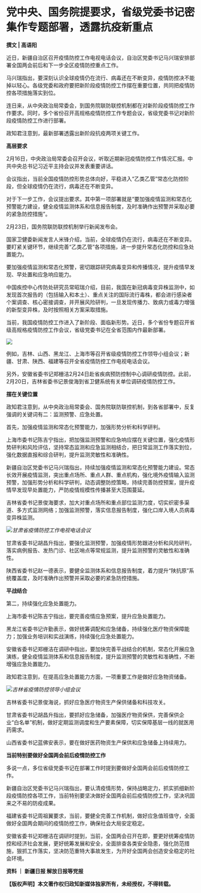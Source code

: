 # 党中央、国务院提要求，省级党委书记密集作专题部署，透露抗疫新重点

**撰文 | 高语阳**

近日，新疆自治区召开疫情防控工作电视电话会议，自治区党委书记马兴瑞安排部署全国两会前后和下一步全区疫情防控重点工作。

马兴瑞指出，要深刻认识全球疫情仍在流行、病毒还在不断变异，疫情防控决不能掉以轻心。各级党委和政府要把新阶段疫情防控工作摆在重要位置，共同把疫情防控各项措施落实到位。

连日来，从中央政治局常委会，到国务院联防联控机制都在对新阶段疫情防控工作作要求。同时，多个省份召开高规格疫情防控工作专题会议，省级党委书记对新阶段疫情防控工作进行部署。

政知君注意到，最新部署透露出新阶段抗疫两项关键工作。

**高层要求**

2月16日，中央政治局常委会召开会议，听取近期新冠疫情防控工作情况汇报。中共中央总书记习近平主持会议并发表重要讲话。

会议指出，当前全国疫情防控形势总体向好，平稳进入“乙类乙管”常态化防控阶段，但全球疫情仍在流行，病毒还在不断变异。

对于下一步工作，会议提出要求。其中第一项部署就是“要加强疫情监测和常态化预警能力建设，健全疫情监测体系和信息报告制度，及时准确作出预警并采取必要的紧急防控措施”。

2月23日，国务院联防联控机制举行新闻发布会。

国家卫健委新闻发言人米锋介绍，当前，全球疫情仍在流行，病毒还在不断变异。要盯紧关键环节，继续完善“乙类乙管”各项措施，进一步提升常态化防控和应急处置能力。

要加强疫情监测和常态化预警，密切跟踪研究病毒变异和传播情况，提升疫情早发现、早处置和应急响应能力。

中国疾控中心传防处研究员常昭瑞介绍，目前，我国在新冠病毒变异株监测中，如发现首次报告的（包括输入和本土）、重点关注的国际流行毒株，都会进行感染者个案调查、核心密接调查，并开展风险研判，一旦发现传播力、致病力或毒力增强的新型变异株，及时按照相关方案采取措施。

当前，我国疫情防控工作进入了新阶段、面临新形势。近日，多个省份专题召开省级高规格疫情防控工作会议，省级党委书记在全省范围内作最新部署。

![](https://inews.gtimg.com/news_bt/OE9ckRJ8MTX96o-jpsAZNVHrlKiOZ6PL8T-qyNwRPcZ_8AA/1000)

例如，吉林、山西、黑龙江、上海市等召开省级疫情防控工作领导小组会议；新疆、甘肃、陕西、福建等召开全省疫情防控工作电视电话会议。

另外，安徽省委书记郑栅洁2月24日赴省疾病预防控制中心调研疫情防控。此前，2月20日，吉林省委书记景俊海到省卫健系统有关单位调研疫情防控工作。

**摆在关键位置**

政知君注意到，从中央政治局常委会、国务院联防联控机制，到各省部署中，反复强调的关键词有二：监测预警、应急处置。

首先，加强疫情监测和常态化预警能力，加强形势分析和科学研判。

上海市委书记陈吉宁指出，把加强监测预警和应急响应摆在关键位置，强化疫情形势研判和风险评估，坚持常态监测和应急监测相结合，把日常监测工作落实到位，强化数据直报和综合研判，提升监测灵敏性和准确性。

新疆自治区党委书记马兴瑞指出，持续加强疫情监测和常态化预警能力建设。常态长效开展疫情监测，突出重点场所、重点人群、重点机构，强化境外疫情输入监测预警，加强形势分析和科学研判，动态调整防控策略，持续完善防控预案，提升疫情早发现早处置能力，严防疫情规模性传播甚至大范围蔓延。

吉林省委书记景俊海要求，加大对重点场所和重点部位监测力度，切实织密多渠道、多方式监测网络；加强监测预警，落实信息报告制度，强化口岸入境人员病毒变异株监测。

![](https://inews.gtimg.com/news_bt/OvMl6tB88FuGhvZy2ogCoicIfhZoblgvTlTvXpel0O-tYAA/1000)_甘肃省疫情防控工作电视电话会议_

甘肃省委书记胡昌升指出，要强化监测预警，加强疫情形势跟进分析和风险研判，落实病例报告、发热门诊、社区哨点等常规监测，提升监测预警的灵敏性和准确性。

陕西省委书记赵一德表示，要健全监测体系和信息报告制度，着力提升“陕抗原”系统覆盖度，及时准确作出预警并采取必要的紧急防控措施。

**平战结合**

第二，持续强化应急处置能力。

上海市委书记陈吉宁指出，要完善疫情应急预案，提升应急处置能力。

黑龙江省委书记许勤表示，做好统筹调配和应急储备，持续强化医疗物资保障能力；加强业务培训和实战演练，持续强化应急处置能力。

安徽省委书记郑栅洁在调研中指出，要加快完善平战结合的机制，常态化开展应急演练，健全疫情监测体系和信息报告制度，提升监测预警的灵敏性和准确性，不断增强应急处置能力。

政知君注意到，在提高应急处置能力方面，一项重要工作是做好应急物资储备。

![](https://inews.gtimg.com/news_bt/OmyGTPYM3H3IqWn5aAfXB7D20C5B53GEifIfGHAdsA1FsAA/1000)_吉林省疫情防控领导小组会议_

吉林省委书记景俊海说，抓好应急医疗物资生产保供储备和科技攻关。

甘肃省委书记胡昌升指出，要抓好应急储备，加强医疗物资保供，完善保供企业“白名单”机制，做好定期监测调度和生产要素保障，切实保障基层一线的就医用药需求。

山西省委书记蓝佛安表示，要在做好医药物资生产保供和应急储备上持续用力。

**当前特别要做好全国两会前后疫情防控工作**

多说一点，多位省级党委书记在部署工作时提到要做好全国两会前后疫情防控工作。

新疆自治区党委书记马兴瑞指出，要认清疫情形势，保持战略定力，抓实抓细新阶段疫情防控各项工作，当前特别要坚决做好全国两会前后疫情防控工作，坚决巩固来之不易的防疫成果。

福建省委书记周祖翼要求，当前，要健全完善工作机制，做好应急值班值守，全面做好全国两会期间的疫情防控工作，确保社会大局安定稳定。

安徽省委书记郑栅洁在调研时提到，当前，全国两会召开在即，要更好统筹疫情防控和经济社会发展，更好统筹发展和安全，全面排查各类安全隐患，强化防范措施，狠抓工作落实，坚决防范重特大事故发生，为开好全国两会创造安全稳定的社会环境。

**资料 ｜ 新疆日报 解放日报等党报**

**【版权声明】本文著作权归政知新媒体独家所有，未经授权，不得转载。**

